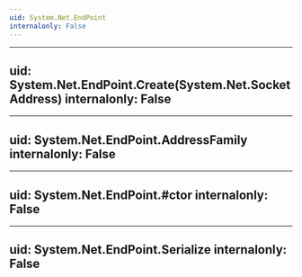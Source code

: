 ```yaml
---
uid: System.Net.EndPoint
internalonly: False
---
```


---
uid: System.Net.EndPoint.Create(System.Net.SocketAddress)
internalonly: False
---

---
uid: System.Net.EndPoint.AddressFamily
internalonly: False
---

---
uid: System.Net.EndPoint.#ctor
internalonly: False
---

---
uid: System.Net.EndPoint.Serialize
internalonly: False
---
